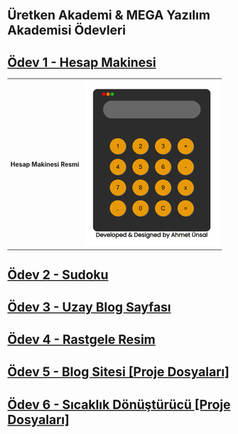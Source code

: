 # Üretken Akademi & MEGA Yazılım Akademisi Ödevleri
# [Ödev 1 - Hesap Makinesi](https://ahmetunsal.github.io/uretken-akademi-odevler/hesap-makinesi/index.html)
  <table>
  <th>
    Hesap Makinesi Resmi
  </th>
  <td>
    <a align="center" href="https://ahmetunsal.github.io/uretken-akademi-odevler/hesap-makinesi/index.html" target="_blank">
      <img width="300" src="https://github.com/ahmetunsal/uretken-akademi-odevler/blob/main/hesap-makinesi/hesap_makinesi.png">      
    </a>
  </td>
</table>

# [Ödev 2 - Sudoku](https://ahmetunsal.github.io/uretken-akademi-odevler/sudoku/index.html)

# [Ödev 3 - Uzay Blog Sayfası](https://ahmetunsal.github.io/uretken-akademi-odevler/uzay-blog-bootstrap-4/index.html)

# [Ödev 4 - Rastgele Resim](https://ahmetunsal.github.io/uretken-akademi-odevler/rastgele-resim/index.html)

# [Ödev 5 - Blog Sitesi [Proje Dosyaları]](https://github.com/ahmetunsal/uretken-blog)

# [Ödev 6 - Sıcaklık Dönüştürücü [Proje Dosyaları]](https://github.com/ahmetunsal/uretken-temperature-calculator)
